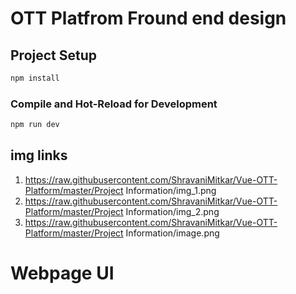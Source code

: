 # OTT Platfrom Fround end design
## Project Setup

```sh
npm install
```

### Compile and Hot-Reload for Development

```sh
npm run dev
```

## img links 
  1) https://raw.githubusercontent.com/ShravaniMitkar/Vue-OTT-Platform/master/Project Information/img_1.png
  2) https://raw.githubusercontent.com/ShravaniMitkar/Vue-OTT-Platform/master/Project Information/img_2.png
  3) https://raw.githubusercontent.com/ShravaniMitkar/Vue-OTT-Platform/master/Project Information/image.png
# Webpage UI

<img hre="https://raw.githubusercontent.com/ShravaniMitkar/Vue-OTT-Platform/master/Project Information/img_1.png"/>
<img hre="https://raw.githubusercontent.com/ShravaniMitkar/Vue-OTT-Platform/master/Project Information/img_2.png"/>

<img hre="https://raw.githubusercontent.com/ShravaniMitkar/Vue-OTT-Platform/master/Project Information/image"/>
